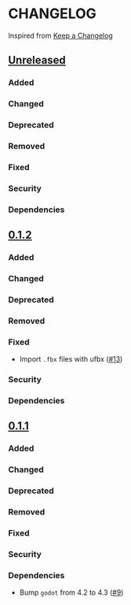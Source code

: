 # CHANGELOG
Inspired from [Keep a Changelog](https://keepachangelog.com/en/1.0.0/)

## [Unreleased]
### Added
### Changed
### Deprecated
### Removed
### Fixed
### Security
### Dependencies

## [0.1.2]
### Added
### Changed
### Deprecated
### Removed
### Fixed
- Import `.fbx` files with ufbx ([#13](https://github.com/MechanicalFlower/MelonCrusade/pull/13))
### Security
### Dependencies

## [0.1.1]
### Added
### Changed
### Deprecated
### Removed
### Fixed
### Security
### Dependencies
- Bump `godot` from 4.2 to 4.3 ([#9](https://github.com/MechanicalFlower/Marble/pull/9))

[Unreleased]: https://github.com/MechanicalFlower/MelonCrusade/compare/0.1.2...HEAD
[0.1.2]: https://github.com/MechanicalFlower/MelonCrusade/commits/0.1.2
[0.1.1]: https://github.com/MechanicalFlower/MelonCrusade/commits/0.1.1
[0.1.0]: https://github.com/MechanicalFlower/MelonCrusade/commits/0.1.0
